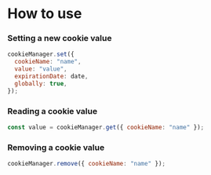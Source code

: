 # How to use

### Setting a new cookie value

```js
cookieManager.set({
  cookieName: "name",
  value: "value",
  expirationDate: date,
  globally: true,
});
```

### Reading a cookie value

```js
const value = cookieManager.get({ cookieName: "name" });
```

### Removing a cookie value

```js
cookieManager.remove({ cookieName: "name" });
```
